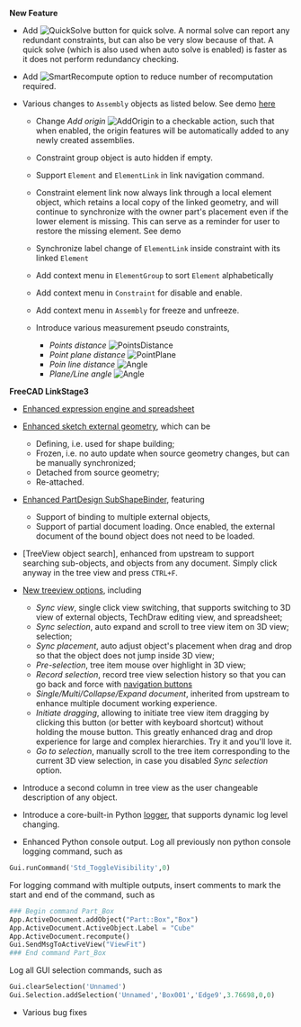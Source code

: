 __New Feature__

* Add ![QuickSolve](../raw/master/Gui/Resources/icons/Assembly_QuickSolve.svg?sanitize=true)
  button for quick solve. A normal solve can report any redundant constraints,
  but can also be very slow because of that. A quick solve (which is also used
  when auto solve is enabled) is faster as it does not perform redundancy
  checking.

* Add ![SmartRecompute](../raw/master/Gui/Resources/icons/Assembly_SmartRecompute.svg?sanitize=true)
  option to reduce number of recomputation required.

* Various changes to `Assembly` objects as listed below. See demo [here](https://youtu.be/uwPXDx-D4nY)
    * Change _Add origin_ ![AddOrigin](../raw/master/Gui/Resources/icons/Assembly_Add_Origin.svg?sanitize=true)
      to a checkable action, such that when enabled, the origin features will be
      automatically added to any newly created assemblies.

    * Constraint group object is auto hidden if empty.

    * Support `Element` and `ElementLink` in link navigation command.

    * Constraint element link now always link through a local element object, which
      retains a local copy of the linked geometry, and will continue to synchronize
      with the owner part's placement even if the lower element is missing. This
      can serve as a reminder for user to restore the missing element. See demo

    * Synchronize label change of `ElementLink` inside constraint with its linked `Element` 

    * Add context menu in `ElementGroup` to sort `Element` alphabetically

    * Add context menu in `Constraint` for disable and enable.

    * Add context menu in `Assembly` for freeze and unfreeze.

    * Introduce various measurement pseudo constraints,
        * _Points distance_ ![PointsDistance](../raw/master/Gui/Resources/icons/constraints/Assembly_MeasurePointDistance.svg?sanitize=true)
        * _Point plane distance_ ![PointPlane](../raw/master/Gui/Resources/icons/constraints/Assembly_MeasurePointPlaneDistance.svg?sanitize=true)
        * _Poin line distance_ ![Angle](../raw/master/Gui/Resources/icons/constraints/Assembly_MeasurePointLineDistance.svg?sanitize=true)
        * _Plane/Line angle_ ![Angle](../raw/master/Gui/Resources/icons/constraints/Assembly_MeasureAngle.svg?sanitize=true)

__FreeCAD LinkStage3__

* [Enhanced expression engine and spreadsheet](Expression-and-Spreadsheet)

* [Enhanced sketch external geometry](https://youtu.be/VB0guJ8kI70), which can be
    * Defining, i.e. used for shape building;
    * Frozen, i.e. no auto update when source geometry changes, but can be
      manually synchronized;
    * Detached from source geometry;
    * Re-attached.

* [Enhanced PartDesign SubShapeBinder](https://youtu.be/PY3PU4wDEwk), featuring
    * Support of binding to multiple external objects,
    * Support of partial document loading. Once enabled, the external document
      of the bound object does not need to be loaded.

* [TreeView object search], enhanced from upstream to support searching
  sub-objects, and objects from any document. Simply click anyway in the tree view
  and press `CTRL+F`.

* [New treeview options](https://youtu.be/8T_3tHOHsDw), including
    * _Sync view_, single click view switching, that supports switching to 3D
      view of external objects, TechDraw editing view, and spreadsheet;
    * _Sync selection_, auto expand and scroll to tree view item on 3D view;
      selection;
    * _Sync placement_, auto adjust object's placement when drag and drop so that
      the object does not jump inside 3D view;
    * _Pre-selection_, tree item mouse over highlight in 3D view;
    * _Record selection_, record tree view selection history so that you can go
      back and force with [navigation buttons](Navigation#selection-stack)
    * _Single/Multi/Collapse/Expand document_, inherited from upstream to enhance
      multiple document working experience.
    * _Initiate dragging_, allowing to initiate tree view item dragging by
      clicking this button (or better with keyboard shortcut) without holding
      the mouse button. This greatly enhanced drag and drop experience for
      large and complex hierarchies. Try it and you'll love it.
    * _Go to selection_, manually scroll to the tree item corresponding to the
      current 3D view selection, in case you disabled _Sync selection_ option.

* Introduce a second column in tree view as the user changeable description of
  any object.

* Introduce a core-built-in Python [logger](realthunder/FreeCAD/blob/adc477ef1ef50ce43463d72bbdc81766e992b7ae/src/App/FreeCADInit.py#L240), that supports dynamic log level changing.

* Enhanced Python console output. Log all previously non python console
  logging command, such as

```python
Gui.runCommand('Std_ToggleVisibility',0)
```

  For logging command with multiple outputs, insert comments to mark the start
  and end of the command, such as

```python
### Begin command Part_Box
App.ActiveDocument.addObject("Part::Box","Box")
App.ActiveDocument.ActiveObject.Label = "Cube"
App.ActiveDocument.recompute()
Gui.SendMsgToActiveView("ViewFit")
### End command Part_Box
```

  Log all GUI selection commands, such as

```python
Gui.clearSelection('Unnamed')
Gui.Selection.addSelection('Unnamed','Box001','Edge9',3.76698,0,0)
```

* Various bug fixes
